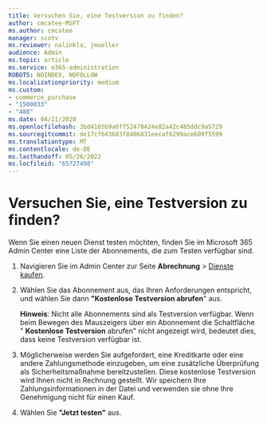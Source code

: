 ```yaml
---
title: Versuchen Sie, eine Testversion zu finden?
author: cmcatee-MSFT
ms.author: cmcatee
manager: scotv
ms.reviewer: nalinkla, jmueller
audience: Admin
ms.topic: article
ms.service: o365-administration
ROBOTS: NOINDEX, NOFOLLOW
ms.localizationpriority: medium
ms.custom:
- commerce_purchase
- "1500033"
- "488"
ms.date: 04/21/2020
ms.openlocfilehash: 3bd4165b9a6ff52478424e82a42c485ddc9a5729
ms.sourcegitcommit: de17cf643683f8406831eecaf6299ace609f5599
ms.translationtype: MT
ms.contentlocale: de-DE
ms.lasthandoff: 05/26/2022
ms.locfileid: "65727498"
---
```

# <a name="trying-to-find-a-trial"></a>Versuchen Sie, eine Testversion zu finden?

Wenn Sie einen neuen Dienst testen möchten, finden Sie im Microsoft 365 Admin Center eine Liste der Abonnements, die zum Testen verfügbar sind.
  
1. Navigieren Sie im Admin Center zur Seite **Abrechnung** \> [Dienste kaufen](https://go.microsoft.com/fwlink/p/?linkid=868433).

2. Wählen Sie das Abonnement aus, das Ihren Anforderungen entspricht, und wählen Sie dann  **"Kostenlose Testversion abrufen**" aus.

    **Hinweis**: Nicht alle Abonnements sind als Testversion verfügbar. Wenn beim Bewegen des Mauszeigers über ein Abonnement die Schaltfläche " **Kostenlose Testversion** abrufen" nicht angezeigt wird, bedeutet dies, dass keine Testversion verfügbar ist.
  
3. Möglicherweise werden Sie aufgefordert, eine Kreditkarte oder eine andere Zahlungsmethode einzugeben, um eine zusätzliche Überprüfung als Sicherheitsmaßnahme bereitzustellen. Diese kostenlose Testversion wird Ihnen nicht in Rechnung gestellt. Wir speichern Ihre Zahlungsinformationen in der Datei und verwenden sie ohne Ihre Genehmigung nicht für einen Kauf.

4. Wählen Sie **"Jetzt testen"** aus.
